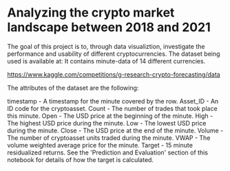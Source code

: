 # Analyzing the crypto market landscape between 2018 and 2021

The goal of this project is to, through data visualiztion, investigate the performance and usability of different cryptocurrencies. 
The dataset being used is available at:
It contains minute-data of 14 different currencies.

https://www.kaggle.com/competitions/g-research-crypto-forecasting/data

The attributes of the dataset are the following:

timestamp - A timestamp for the minute covered by the row.
Asset_ID - An ID code for the cryptoasset.
Count - The number of trades that took place this minute.
Open - The USD price at the beginning of the minute.
High - The highest USD price during the minute.
Low - The lowest USD price during the minute.
Close - The USD price at the end of the minute.
Volume - The number of cryptoasset units traded during the minute.
VWAP - The volume weighted average price for the minute.
Target - 15 minute residualized returns. See the 'Prediction and Evaluation' section of this notebook for details of how the target is calculated.
